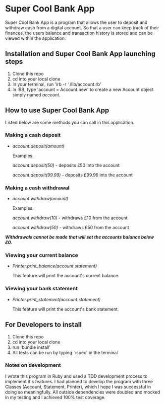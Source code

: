 # Super Cool Bank App

Super Cool Bank App is a program that allows the user to deposit and withdraw cash from a digital account. So that a user can keep track of their finances, the users balance and transaction history is stored and can be viewed within the application.

## Installation and Super Cool Bank App launching steps 

1. Clone this repo
1. cd into your local clone
1. In your terminal, run 'irb -r './lib/account.rb'
1. In IRB, type 'account = Account.new' to create a new Account object simply named *account*.

## How to use Super Cool Bank App

Listed below are some methods you can call in this application.

### Making a cash deposit
* *account.deposit(amount)*

   Examples:

   *account.deposit(50)* - deposits £50 into the account

   *account.deposit(99.99)* - deposits £99.99 into the account

### Making a cash withdrawal
* *account.withdraw(amount)*

  Examples:

  *account.withdraw(10)* - withdraws £10 from the account

  *account.withdraw(50)* - withdraws £50 from the account 

*__*Withdrawals cannot be made that will set the accounts balance below £0.*__*

### Viewing your current balance
* *Printer.print_balance(account.statement)*

  This feature will print the account's current balance.

### Viewing your bank statement
* *Printer.print_statement(account.statement)*

  This feature will print the account's bank statement.

## For Developers to install

1. Clone this repo 
1. cd into your local clone
1. run 'bundle install'
1. All tests can be run by typing 'rspec' in the terminal

### Notes on development
I wrote this program in Ruby and used a TDD development process to implement it's features. I had planned to develop the program with three Classes (Account, Statement, Printer), which I hope I was successful in doing so meaningfully. All outside dependencies were doubled and mocked in my testing and I achieved 100% test coverage.